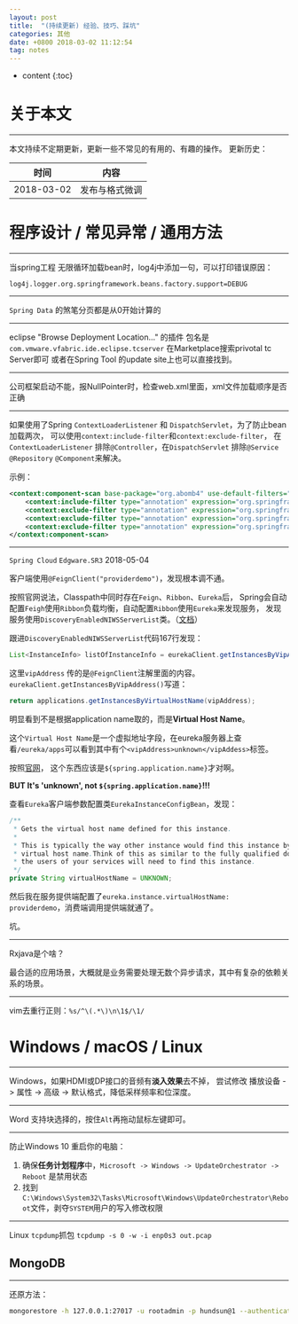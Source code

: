 ```yaml
---
layout: post
title:  "(持续更新) 经验、技巧、踩坑"
categories: 其他
date: +0800 2018-03-02 11:12:54
tag: notes
---
```


* content
{:toc}

# 关于本文
----------------
本文持续不定期更新，更新一些不常见的有用的、有趣的操作。
更新历史：

|时间|内容|
|-|-|
|2018-03-02|发布与格式微调|


# 程序设计 / 常见异常 / 通用方法
--------------
当spring工程 无限循环加载bean时，log4j中添加一句，可以打印错误原因：
```
log4j.logger.org.springframework.beans.factory.support=DEBUG
```

--------------
`Spring Data` 的煞笔分页都是从0开始计算的

--------------
eclipse "Browse Deployment Location..." 的插件 包名是`com.vmware.vfabric.ide.eclipse.tcserver`
在Marketplace搜索privotal tc Server即可
或者在Spring Tool 的update site上也可以直接找到。

-------------------
公司框架启动不能，报NullPointer时，检查web.xml里面，xml文件加载顺序是否正确

-------------------
如果使用了Spring `ContextLoaderListener` 和 `DispatchServlet`，为了防止bean加载两次，
可以使用`context:include-filter`和`context:exclude-filter`，
在 `ContextLoaderListener` 排除`@Controller`，在`DispatchServlet` 排除`@Service` `@Repository` `@Component`来解决。

示例：
```xml
<context:component-scan base-package="org.abomb4" use-default-filters="false">
    <context:include-filter type="annotation" expression="org.springframework.stereotype.Controller" />
    <context:exclude-filter type="annotation" expression="org.springframework.stereotype.Service" />
    <context:exclude-filter type="annotation" expression="org.springframework.stereotype.Component" />
    <context:exclude-filter type="annotation" expression="org.springframework.stereotype.Repository" />
</context:component-scan>
```

--------------------
`Spring Cloud` `Edgware.SR3` 2018-05-04

客户端使用`@FeignClient("providerdemo")`，发现根本调不通。

按照官网说法，Classpath中同时存在`Feign`、`Ribbon`、`Eureka`后，
Spring会自动配置`Feigh`使用`Ribbon`负载均衡，自动配置`Ribbon`使用`Eureka`来发现服务，
发现服务使用`DiscoveryEnabledNIWSServerList`类。（[文档](https://cloud.spring.io/spring-cloud-static/Edgware.SR3/single/spring-cloud.html#_using_ribbon_with_eureka)）

跟进`DiscoveryEnabledNIWSServerList`代码167行发现：
```java
List<InstanceInfo> listOfInstanceInfo = eurekaClient.getInstancesByVipAddress(vipAddress, isSecure, targetRegion);
```

这里`vipAddress` 传的是`@FeignClient`注解里面的内容。`eurekaClient.getInstancesByVipAddress()`写道：
```java
return applications.getInstancesByVirtualHostName(vipAddress);
```

明显看到不是根据application name取的，而是**Virtual Host Name**。

这个`Virtual Host Name`是一个虚拟地址字段，在eureka服务器上查看`/eureka/apps`可以看到其中有个`<vipAddress>unknown</vipAddess>`标签。

按照[官网](https://cloud.spring.io/spring-cloud-static/Edgware.SR3/single/spring-cloud.html#_registering_with_eureka)，
这个东西应该是`${spring.application.name}`才对啊。

**BUT It's 'unknown', not `${spring.application.name}`!!!**

查看`Eureka`客户端参数配置类`EurekaInstanceConfigBean`，发现：
```java
/**
 * Gets the virtual host name defined for this instance.
 *
 * This is typically the way other instance would find this instance by using the
 * virtual host name.Think of this as similar to the fully qualified domain name, that
 * the users of your services will need to find this instance.
 */
private String virtualHostName = UNKNOWN;
```
然后我在服务提供端配置了`eureka.instance.virtualHostName: providerdemo`，消费端调用提供端就通了。

坑。

-------------------
Rxjava是个啥？

最合适的应用场景，大概就是业务需要处理无数个异步请求，其中有复杂的依赖关系的场景。

-------------------
vim去重行正则：`%s/^\(.*\)\n\1$/\1/`

# Windows / macOS / Linux
----------------
Windows，如果HDMI或DP接口的音频有**淡入效果**去不掉，
尝试修改 播放设备 -> 属性 -> 高级 -> 默认格式，降低采样频率和位深度。

----------------
Word 支持块选择的，按住`Alt`再拖动鼠标左键即可。

----------------
防止Windows 10 重启你的电脑：
1. 确保**任务计划程序**中，`Microsoft -> Windows -> UpdateOrchestrator -> Reboot` 是禁用状态
2. 找到`C:\Windows\System32\Tasks\Microsoft\Windows\UpdateOrchestrator\Reboot`文件，剥夺`SYSTEM`用户的写入修改权限

----------------
Linux `tcpdump`抓包
`tcpdump -s 0 -w -i enp0s3 out.pcap`

## MongoDB
-----------------
还原方法：
```sh
mongorestore -h 127.0.0.1:27017 -u rootadmin -p hundsun@1 --authenticationDatabase admin -d data /disk1/data/
```
